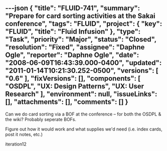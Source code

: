 ---json
{
  "title": "FLUID-741",
  "summary": "Prepare for card sorting activities at the Sakai conference",
  "tags": "FLUID",
  "project": {
    "key": "FLUID",
    "title": "Fluid Infusion"
  },
  "type": "Task",
  "priority": "Major",
  "status": "Closed",
  "resolution": "Fixed",
  "assignee": "Daphne Ogle",
  "reporter": "Daphne Ogle",
  "date": "2008-06-09T16:43:39.000-0400",
  "updated": "2011-01-14T10:21:30.252-0500",
  "versions": [
    "0.6"
  ],
  "fixVersions": [],
  "components": [
    "OSDPL",
    "UX: Design Patterns",
    "UX: User Research"
  ],
  "environment": null,
  "issueLinks": [],
  "attachments": [],
  "comments": []
}
---
Can we do card sorting via a BOF at the conference – for both the OSDPL & the wiki?  Probably seperate BOFs.

Figure out how it would work and what supplies we'd need (i.e. index cards, post it notes, etc.)

iteration12

        